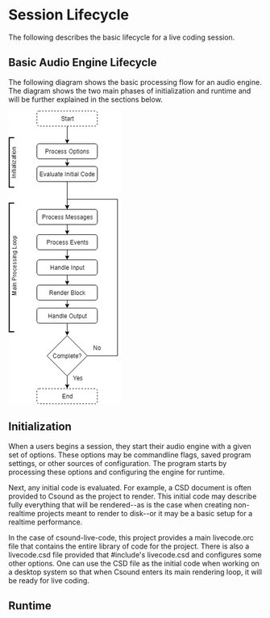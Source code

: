 # Session Lifecycle

The following describes the basic lifecycle for a live coding session. 

## Basic Audio Engine Lifecycle

The following diagram shows the basic processing flow for an audio engine. The diagram shows the two main phases of initialization and runtime and will be further explained in the sections below.  

![Audio Engine Lifecycle](images/audio_engine.png)

## Initialization

When a users begins a session, they start their audio engine with a given set of options.  These options may be commandline flags, saved program settings, or other sources of configuration.  The program starts by processing these options and configuring the engine for runtime.  

Next, any initial code is evaluated. For example, a CSD document is often provided to Csound as the project to render. This initial code may describe fully everything that will be rendered--as is the case when creating non-realtime projects meant to render to disk--or it may be a basic setup for a realtime performance.  

In the case of csound-live-code, this project provides a main livecode.orc file that contains the entire library of code for the project. There is also a livecode.csd file provided that #include's livecode.csd and configures some other options.  One can use the CSD file as the initial code when working on a desktop system so that when Csound enters its main rendering loop, it will be ready for live coding.   

## Runtime

